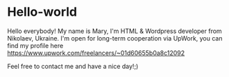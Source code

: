 # Hello-world

Hello everybody!
My name is Mary, I'm HTML & Wordpress developer from Nikolaev, Ukraine.
I'm open for long-term cooperation via UpWork, 
you can find my profile here https://www.upwork.com/freelancers/~01d60655b0a8c12092

Feel free to contact me and have a nice day!;)
